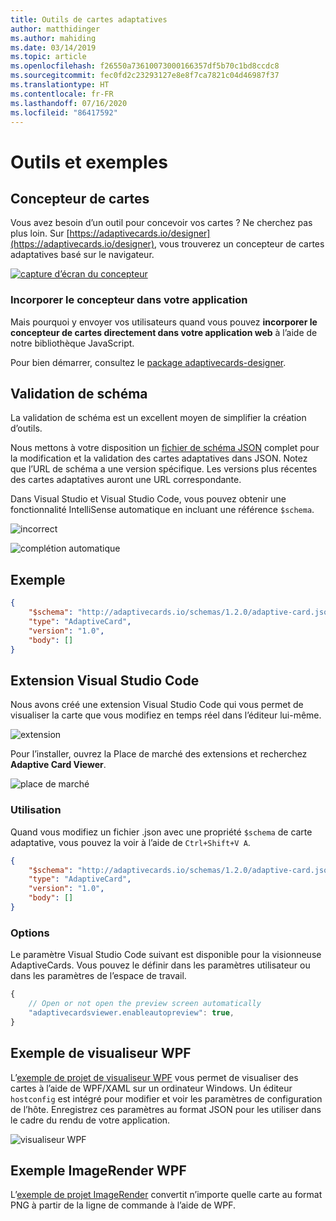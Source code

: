 ```yaml
---
title: Outils de cartes adaptatives
author: matthidinger
ms.author: mahiding
ms.date: 03/14/2019
ms.topic: article
ms.openlocfilehash: f26550a73610073000166357df5b70c1bd8ccdc8
ms.sourcegitcommit: fec0fd2c23293127e8e8f7ca7821c04d46987f37
ms.translationtype: HT
ms.contentlocale: fr-FR
ms.lasthandoff: 07/16/2020
ms.locfileid: "86417592"
---
```

# <a name="tools-and-samples"></a>Outils et exemples

## <a name="card-designer"></a>Concepteur de cartes 

Vous avez besoin d’un outil pour concevoir vos cartes ? Ne cherchez pas plus loin. Sur [https://adaptivecards.io/designer](https://adaptivecards.io/designer), vous trouverez un concepteur de cartes adaptatives basé sur le navigateur.

[![capture d’écran du concepteur](media/tools/designer.jpg)](https://adaptivecards.io/designer)

### <a name="embed-the-designer-into-your-app"></a>Incorporer le concepteur dans votre application

Mais pourquoi y envoyer vos utilisateurs quand vous pouvez **incorporer le concepteur de cartes directement dans votre application web** à l’aide de notre bibliothèque JavaScript. 

Pour bien démarrer, consultez le [package adaptivecards-designer](https://npmjs.com/adaptivecards-designer).

## <a name="schema-validation"></a>Validation de schéma

La validation de schéma est un excellent moyen de simplifier la création d’outils.

Nous mettons à votre disposition un [fichier de schéma JSON](https://adaptivecards.io/schemas/1.2.0/adaptive-card.json) complet pour la modification et la validation des cartes adaptatives dans JSON. Notez que l’URL de schéma a une version spécifique. Les versions plus récentes des cartes adaptatives auront une URL correspondante.

Dans Visual Studio et Visual Studio Code, vous pouvez obtenir une fonctionnalité IntelliSense automatique en incluant une référence `$schema`.

![incorrect](media/tools/invalidjson1.png)

![complétion automatique](media/tools/autocomplete.png)

## <a name="example"></a>Exemple

```json
{
    "$schema": "http://adaptivecards.io/schemas/1.2.0/adaptive-card.json",
    "type": "AdaptiveCard",
    "version": "1.0",
    "body": []
}
```

## <a name="visual-studio-code-extension"></a>Extension Visual Studio Code

Nous avons créé une extension Visual Studio Code qui vous permet de visualiser la carte que vous modifiez en temps réel dans l’éditeur lui-même. 

![extension](media/tools/vscode-extension.png)

Pour l’installer, ouvrez la Place de marché des extensions et recherchez **Adaptive Card Viewer**.

![place de marché](media/tools/vscode-extension-marketplace.png)

### <a name="usage"></a>Utilisation

Quand vous modifiez un fichier .json avec une propriété `$schema` de carte adaptative, vous pouvez la voir à l’aide de `Ctrl+Shift+V A`.
```json
{
    "$schema": "http://adaptivecards.io/schemas/1.2.0/adaptive-card.json",
    "type": "AdaptiveCard",
    "version": "1.0",
    "body": []
}
```

### <a name="options"></a>Options

Le paramètre Visual Studio Code suivant est disponible pour la visionneuse AdaptiveCards. Vous pouvez le définir dans les paramètres utilisateur ou dans les paramètres de l’espace de travail.

```js
{
    // Open or not open the preview screen automatically
    "adaptivecardsviewer.enableautopreview": true,
}
```

## <a name="wpf-visualizer-sample"></a>Exemple de visualiseur WPF

L’[exemple de projet de visualiseur WPF](https://github.com/Microsoft/AdaptiveCards/tree/master/source/dotnet/Samples/WPFVisualizer) vous permet de visualiser des cartes à l’aide de WPF/XAML sur un ordinateur Windows.  Un éditeur `hostconfig` est intégré pour modifier et voir les paramètres de configuration de l’hôte. Enregistrez ces paramètres au format JSON pour les utiliser dans le cadre du rendu de votre application.

![visualiseur WPF](media/tools/wpfvisualizer.png)

## <a name="wpf-imagerender-sample"></a>Exemple ImageRender WPF

L’[exemple de projet ImageRender](https://github.com/Microsoft/AdaptiveCards/tree/master/source/dotnet/Samples/AdaptiveCards.Sample.ImageRender) convertit n’importe quelle carte au format PNG à partir de la ligne de commande à l’aide de WPF. 
